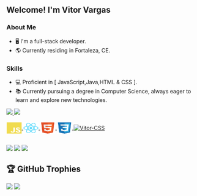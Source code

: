 ## Welcome! I'm Vitor Vargas

### About Me
- 🖥️ I'm a full-stack developer.
- 🌎 Currently residing in Fortaleza, CE.

### Skills
- 💻 Proficient in [ JavaScript,Java,HTML & CSS ].
- 📚 Currently pursuing a degree in Computer Science, always eager to learn and explore new technologies.
  

<div>
    <a href="https://github.com/VitorVVC">
    <img height="150em" src="https://github-readme-stats.vercel.app/api?username=VitorVVC&theme=dark&show_icons=true"/>
    <img height="150em" src="https://github-readme-stats.vercel.app/api/top-langs/?username=VitorVVC&theme=dark&shadow&show&hide_progress=true"/>
</div>

<div style="display: inline_block"><br>
  <img align="center" alt="Vitor-Js" height="30" width="40" src="https://raw.githubusercontent.com/devicons/devicon/master/icons/javascript/javascript-plain.svg">
  <!--<img align="center" alt="Vitor-Ts" height="30" width="40" src="https://raw.githubusercontent.com/devicons/devicon/master/icons/typescript/typescript-plain.svg">-->
  <img align="center" alt="Rafa-React" height="30" width="40" src="https://raw.githubusercontent.com/devicons/devicon/master/icons/react/react-original.svg">
  <img align="center" alt="Vitor-HTML" height="30" width="40" src="https://raw.githubusercontent.com/devicons/devicon/master/icons/html5/html5-original.svg">
  <img align="center" alt="Vitor-CSS" height="30" width="40" src="https://raw.githubusercontent.com/devicons/devicon/master/icons/css3/css3-original.svg">
  <img align="center" alt="Vitor-CSS" height="30" width="40" src="https://cdn.jsdelivr.net/gh/devicons/devicon/icons/java/java-original.svg">
</div>
    
  ##
 
<!-- DIV PARA LINKS -->
<div>
    <a href="https://www.linkedin.com/in/vitor-cardoso-3a550326a/" target="_blank"> <img
            src="https://img.shields.io/badge/-LinkedIn-%230077B5?style=for-the-badge&logo=linkedin&logoColor=white"
            target="_blank"></a>
    <a href="https://www.instagram.com/dev_vitorr/" target="_blank"><img
            src="https://img.shields.io/badge/-Instagram-%23E4405F?style=for-the-badge&logo=instagram&logoColor=white"
            target="_blank"></a>
    <a href="mailto:vitorrbuss@gmail.com" target="_blank"><img
            src="https://img.shields.io/badge/-Gmail-%23333?style=for-the-badge&logo=gmail&logoColor=white"
            target="_blank"></a>
</div>

## 🏆 GitHub Trophies
![](https://github-profile-trophy.vercel.app/?username=VitorVVC&theme=radical&no-frame=false&no-bg=false&margin-w=4)
[![](https://visitcount.itsvg.in/api?id=VitorVVC&icon=0&color=0)](https://visitcount.itsvg.in)

<!-- Proudly created with GPRM ( https://gprm.itsvg.in ) -->
